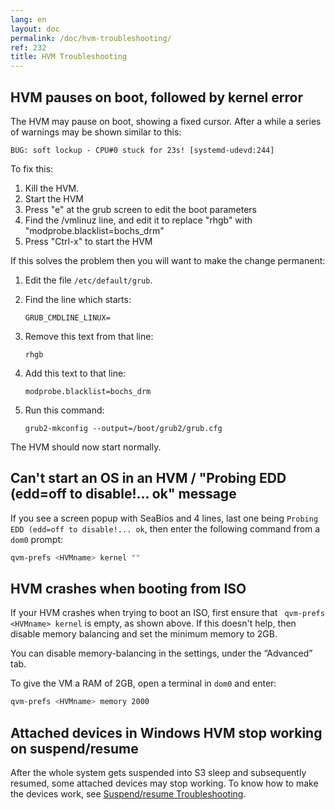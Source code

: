 ```yaml
---
lang: en
layout: doc
permalink: /doc/hvm-troubleshooting/
ref: 232
title: HVM Troubleshooting
---
```


## HVM pauses on boot, followed by kernel error

The HVM may pause on boot, showing a fixed cursor.
After a while a series of warnings may be shown similar to this:

`
    BUG: soft lockup - CPU#0 stuck for 23s! [systemd-udevd:244]
`

To fix this:

1. Kill the HVM.
1. Start the HVM
1. Press "e" at the grub screen to edit the boot parameters
1. Find the /vmlinuz line, and edit it to replace "rhgb" with "modprobe.blacklist=bochs_drm"
1. Press "Ctrl-x" to start the HVM

If this solves the problem then you will want to make the change permanent:

1. Edit the file `/etc/default/grub`.
1. Find the line which starts:

    ~~~
    GRUB_CMDLINE_LINUX=
    ~~~

1. Remove this text from that line:

    ~~~
    rhgb
    ~~~

1. Add this text to that line:

    ~~~
    modprobe.blacklist=bochs_drm
    ~~~

1. Run this command:

    ~~~
    grub2-mkconfig --output=/boot/grub2/grub.cfg
    ~~~

The HVM should now start normally.

## Can't start an OS in an HVM / "Probing EDD (edd=off to disable!... ok" message

If you see a screen popup with SeaBios and 4 lines, last one being `Probing EDD (edd=off to disable!... ok`, then enter the following command from a `dom0` prompt:

```sh
qvm-prefs <HVMname> kernel ""
```

## HVM crashes when booting from ISO

If your HVM crashes when trying to boot an ISO, first ensure that ` qvm-prefs <HVMname> kernel` is empty, as shown above.
If this doesn't help, then disable memory balancing and set the minimum memory to 2GB.

You can disable memory-balancing in the settings, under the “Advanced” tab.

To give the VM a RAM of 2GB, open a terminal in `dom0` and enter:

```sh
qvm-prefs <HVMname> memory 2000
```

## Attached devices in Windows HVM stop working on suspend/resume

After the whole system gets suspended into S3 sleep and subsequently resumed, some attached devices may stop working. To know how to make the devices work, see [Suspend/resume Troubleshooting](/doc/suspend-resume-troubleshooting/#attached-devices-in-windows-hvm-stop-working-on-suspendresume).
